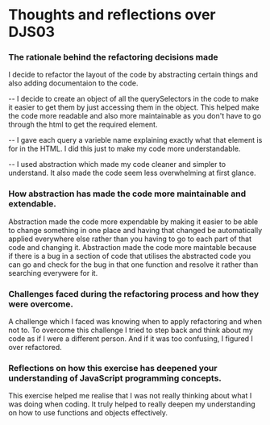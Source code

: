 # Thoughts and reflections over DJS03

### The rationale behind the refactoring decisions made

I decide to refactor the layout of the code by abstracting certain things and also adding documentaion to the code. 

-- I decide to create an object of all the querySelectors in the code to make it easier to get them by just accessing them in the object. This helped make the code more readable and also more maintainable as you don't have to go through the html to get the required element. 

-- I gave each query a varieble name explaining exactly what that element is for in the HTML. I did this just to make my code more understandable. 

-- I used abstraction which made my code cleaner and simpler to understand. It also made the code seem less overwhelming at first glance. 

### How abstraction has made the code more maintainable and extendable.

Abstraction made the code more expendable by making it easier to be able to change something in one place and having that changed be automatically applied everywhere else rather than you having to go to each part of that code and changing it. Abstraction made the code more maintable because if there is a bug in a section of code that utilises the abstracted code you can go and check for the bug in that one function and resolve it rather than searching everywere for it. 

### Challenges faced during the refactoring process and how they were overcome.

A challenge which I faced was knowing when to apply refactoring and when not to. To overcome this challenge I tried to step back and think about my code as if I were a different person. And if it was too confusing, I figured I over refactored. 

### Reflections on how this exercise has deepened your understanding of JavaScript programming concepts.

This exercise helped me realise that I was not really thinking about what I was doing when coding. It truly helped to really deepen my understanding on how to use functions and objects effectively. 
